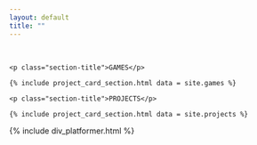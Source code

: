 ```yaml
---
layout: default
title: ""
---
```


<br>

<div class="landing-page">

	<p class="section-title">GAMES</p>

	{% include project_card_section.html data = site.games %}
	
	<p class="section-title">PROJECTS</p>

	{% include project_card_section.html data = site.projects %}
	
</div>

<script>

	function wc_hex_is_light(color) {
		const hex = color.replace('#', '');
		const c_r = parseInt(hex.substring(0, 0 + 2), 16);
		const c_g = parseInt(hex.substring(2, 2 + 2), 16);
		const c_b = parseInt(hex.substring(4, 4 + 2), 16);
		const brightness = ((c_r * 299) + (c_g * 587) + (c_b * 114)) / 1000;
		console.log(brightness);
		return brightness > 155;
	}

	const getRandomHslColor = () => {
		// Define an async function that returns a random number within a range
		const getRandomNumber = (min, max) =>
			Math.round(Math.random() * (max - min) + min);

		// Destructure an object that contains three random numbers for hue, saturation and lightness
		const { hue, saturation, lightness } = {
			hue: getRandomNumber(0, 360),
			saturation: getRandomNumber(20, 90),
			lightness: getRandomNumber(20, 90),
		};
		// Return the string with hsl prefix
		return {
			hue: hue,
			saturation: saturation,
			lightness: lightness,
			text: `hsl(${hue}, ${saturation}%, ${lightness}%)`
		};
	};
	
	const getRandomColor = () => {

		const colors = [
			'#100354',
			'#2096dd',
			'#ff7d1f',
			'#f897ba',
			'#35bd91',
			'#63d0c3',
			'#8ccde7',
			'#50d86b',
		];

		return colors[Math.floor(Math.random() * colors.length)];
	}

	const grid_items = document.getElementsByClassName("grid-item");

	for(let i = 0; i < grid_items.length; i++){
		const _col = getRandomColor();
		grid_items[i].querySelector('.gamecard').style['background-color'] = _col;
		//.lightness < 50
		grid_items[i].querySelector('.img-center').children[0].style['color'] = wc_hex_is_light(_col) ? 'black' : 'white';
	}
</script>

{% include div_platformer.html %}